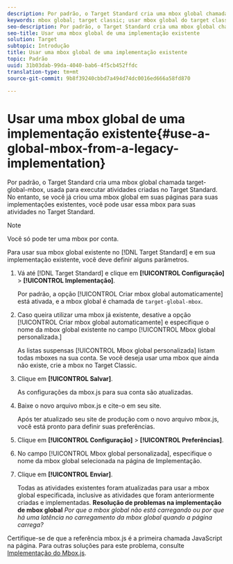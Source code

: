 ```yaml
---
description: Por padrão, o Target Standard cria uma mbox global chamada target-global-mbox, usada para executar atividades criadas no Target Standard. No entanto, se você já criou uma mbox global em suas páginas para suas implementações existentes, você pode usar essa mbox para suas atividades no Target Standard.
keywords: mbox global; target classic; usar mbox global do target classic
seo-description: Por padrão, o Target Standard cria uma mbox global chamada target-global-mbox, usada para executar atividades criadas no Target Standard. No entanto, se você já criou uma mbox global em suas páginas para suas implementações existentes, você pode usar essa mbox para suas atividades no Target Standard.
seo-title: Usar uma mbox global de uma implementação existente
solution: Target
subtopic: Introdução
title: Usar uma mbox global de uma implementação existente
topic: Padrão
uuid: 31b03dab-99da-4040-bab6-4f5cb452ffdc
translation-type: tm+mt
source-git-commit: 9b8f39240cbbd7a494d74dc0016ed666a58fd870

---
```



# Usar uma mbox global de uma implementação existente{#use-a-global-mbox-from-a-legacy-implementation}

Por padrão, o Target Standard cria uma mbox global chamada target-global-mbox, usada para executar atividades criadas no Target Standard. No entanto, se você já criou uma mbox global em suas páginas para suas implementações existentes, você pode usar essa mbox para suas atividades no Target Standard.

>[!NOTE]
>
>Você só pode ter uma mbox por conta.

Para usar sua mbox global existente no [!DNL Target Standard] e em sua implementação existente, você deve definir alguns parâmetros.

1. Vá até [!DNL Target Standard] e clique em **[!UICONTROL Configuração]** &gt; **[!UICONTROL Implementação]**.

   Por padrão, a opção [!UICONTROL Criar mbox global automaticamente] está ativada, e a mbox global é chamada de `target-global-mbox`.
1. Caso queira utilizar uma mbox já existente, desative a opção [!UICONTROL Criar mbox global automaticamente] e especifique o nome da mbox global existente no campo [!UICONTROL Mbox global personalizada.]

   As listas suspensas [!UICONTROL Mbox global personalizada] listam todas mboxes na sua conta. Se você deseja usar uma mbox que ainda não existe, crie a mbox no Target Classic.
1. Clique em **[!UICONTROL Salvar]**.

   As configurações da mbox.js para sua conta são atualizadas.
1. Baixe o novo arquivo mbox.js e cite-o em seu site.

   Após ter atualizado seu site de produção com o novo arquivo mbox.js, você está pronto para definir suas preferências.
1. Clique em **[!UICONTROL Configuração]** &gt; **[!UICONTROL Preferências]**.
1. No campo [!UICONTROL Mbox global personalizada], especifique o nome da mbox global selecionada na página de Implementação.
1. Clique em **[!UICONTROL Enviar]**.

   Todas as atividades existentes foram atualizadas para usar a mbox global especificada, inclusive as atividades que foram anteriormente criadas e implementadas.
   **Resolução de problemas na implementação de mbox global** *Por que a mbox global não está carregando ou por que há uma latência no carregamento da mbox global quando a página carrega?*

Certifique-se de que a referência mbox.js é a primeira chamada JavaScript na página. Para outras soluções para este problema, consulte [Implementação do Mbox.js](../../../../c-implementing-target/c-implementing-target-for-client-side-web/t-mbox-download/mbox-download.md#task_4EAE26BB84FD4E1D858F411AEDF4B420).
